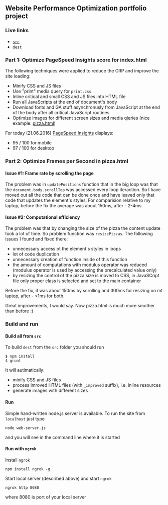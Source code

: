 ## Website Performance Optimization portfolio project

### Live links

* [`src`](http://valerii-zinchenko.github.io/frontend-nanodegree-mobile-portfolio/src/index.html)
* [`dest`](http://valerii-zinchenko.github.io/frontend-nanodegree-mobile-portfolio/dest/index.html)

### Part 1: Optimize PageSpeed Insights score for index.html

The following techniques were applied to reduce the CRP and improve the site loading:
* Minify CSS and JS files
* Use "print" media query for `print.css`
* Inline critical and small CSS and JS files into HTML file
* Run all JavaScripts at the end of document's body
* Download fonts and GA stuff asynchronusly from JavaScript at the end of the body after all critical JavaScript routines
* Optimize images for different screen sizes and media qieries (nice example: [pizza.html](http://valerii-zinchenko.github.io/frontend-nanodegree-mobile-portfolio/dest/views/pizza.html))
 
For today (21.06.2016) [PageSpeed Insights](https://developers.google.com/speed/pagespeed/insights/?url=http%3A%2F%2Fvalerii-zinchenko.github.io%2Ffrontend-nanodegree-mobile-portfolio%2Fdest%2Findex.html&tab=mobile) displays:
* 95 / 100 for mobile
* 97 / 100 for desktop

### Part 2: Optimize Frames per Second in pizza.html

#### Issue #1: Frame rate by scrolling the page

The problem was in `updatePositions` function that  in the big loop was that the `document.body.scrollTop` was accessed every loop iteraction. So I have moved out all the code that can be done once and have leaved only that code that updates the element's styles. For comparision relative to my laptop, before the fix the average was about 150ms, after - 2-4ms.

#### Issue #2: Computational efficiency

The problem was that by changing the size of the pizza the content update took a lot of time. So problem function was `resizePizzas`. The following issues I found and fixed there:
* unnecessary access ot the element's styles in loops
* lot of code duplication
* unnecessary creation of function inside of this function
* the amount of computations with modulus operator was reduced (modulus operator is used by accessing the precalculated value only)
* by resizing the control of the pizza size is moved to CSS, in JavaSCript file only proper class is selected and set to the main container

Before the fix, it was about 150ms by scrolling and 300ms for resizing on mt laptop, after - <1ms for both.

Great improvements, I would say. Now pizza.html is much more smother than before :)

### Build and run

#### Build all from `src`

To build `dest` from the `src` folder you should run
```
$ npm install
$ grunt
```
It will autimatically:
* minify CSS and JS files
* process imroved HTML files (with `_improved` suffix), i.e. inline resources
* generate images with different sizes

#### Run

Simple hand-written node.js server is available. To run the site from `localhost` just type

```
node web-server.js
```

and you will see in the command line where it is started

#### Run with `ngrok`

Install `ngrok`
```
npm install ngrok -g
```

Start local server (described above) and start `ngrok`
```
ngrok http 8080
```
where 8080 is port of your local server
